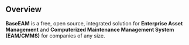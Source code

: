 ## Overview
**BaseEAM** is a free, open source, integrated solution for **Enterprise Asset Management** and **Computerized Maintenance Management System (EAM/CMMS)** for companies of any size.
